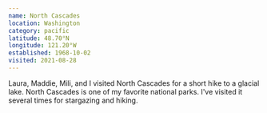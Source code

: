 ```yaml
---
name: North Cascades
location: Washington
category: pacific
latitude: 48.70°N
longitude: 121.20°W
established: 1968-10-02
visited: 2021-08-28
---
```


Laura, Maddie, Mili, and I visited North Cascades for a short hike to a glacial lake. North Cascades is one of my favorite national parks. I've visited it several times for stargazing and hiking.

